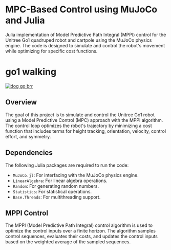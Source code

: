 # MPC-Based Control using MuJoCo and Julia

Julia implementation of Model Predictive Path Integral (MPPI) control for the Unitree Go1 quadruped robot and cartpole using the MuJoCo physics engine. The code is designed to simulate and control the robot's movement while optimizing for specific cost functions.

# go1 walking


[![dog go brr](https://img.youtube.com/vi/td9j1vgA25c/0.jpg)](https://www.youtube.com/watch?v=td9j1vgA25c0)

## Overview

The goal of this project is to simulate and control the Unitree Go1 robot using a Model Predictive Control (MPC) approach with the MPPI algorithm. The control loop optimizes the robot's trajectory by minimizing a cost function that includes terms for height tracking, orientation, velocity, control effort, and symmetry.

## Dependencies

The following Julia packages are required to run the code:

- `MuJoCo.jl`: For interfacing with the MuJoCo physics engine.
- `LinearAlgebra`: For linear algebra operations.
- `Random`: For generating random numbers.
- `Statistics`: For statistical operations.
- `Base.Threads`: For multithreading support.

## MPPI Control

The MPPI (Model Predictive Path Integral) control algorithm is used to optimize the control inputs over a finite horizon. The algorithm samples control sequences, evaluates their costs, and updates the control inputs based on the weighted average of the sampled sequences.
